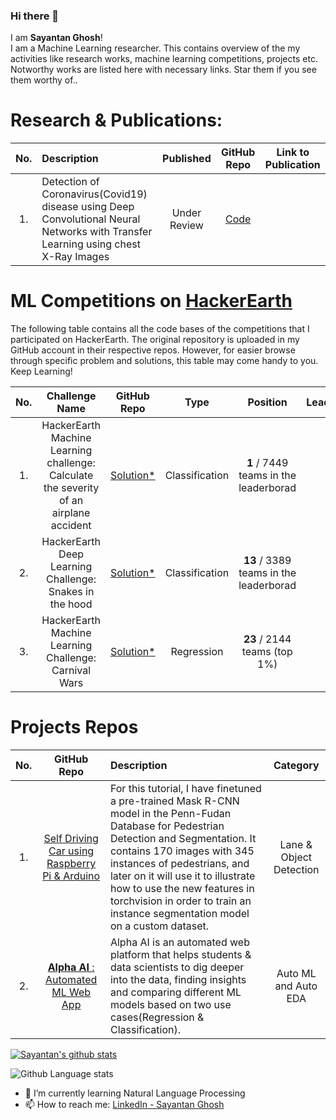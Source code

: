 ### Hi there 👋
I am **Sayantan Ghosh**! <br/>
I am a Machine Learning researcher. This contains overview of the my activities like research works, machine learning competitions, projects etc. Notworthy works are listed here with necessary links. Star them if you see them worthy of.. 


	
# Research & Publications:
|No.| Description | Published | GitHub Repo | Link to Publication|
|:---:|:-----------|:-----------:|:-------------:|:--------------------:|
|1. |Detection of Coronavirus(Covid19) disease using Deep Convolutional Neural Networks with Transfer Learning using chest X-Ray Images| Under Review | [Code](https://github.com/Sghosh1999/Fine-Tuned-VGG16-Transfer-learning-Based-Covid19-Xray)||


	
	
# ML Competitions on [HackerEarth](https://www.hackerearth.com/challenges/)

The following table contains all the code bases of the competitions that I participated on HackerEarth. The original repository is uploaded in my GitHub account in their respective repos. However, for easier browse through specific problem and solutions, this table may come handy to you. Keep Learning!

| No. |                                  Challenge Name                                  |                                                                                           GitHub Repo                                                                                            |      Type      |                       Position                        | LeaderBoard |
| :-: | :------------------------------------------------------------------------------: | :-----------------------------------------------------------------------------------------------------------------------------------------------------------------------------------------: | :------------: | :---------------------------------------------------: | :---------: |
|  1.  |  HackerEarth Machine Learning challenge: Calculate the severity of an airplane accident       |         [Solution*](https://github.com/Sghosh1999/Winning-Solution-of-Hackerearth-Machine-Learning-Hackath)         | Classification |   **1** / 7449 teams in the leaderborad       | [Link](https://www.hackerearth.com/challenges/competitive/airplane-accident-severity-hackerearth-machine-learning-challenge/leaderboard/how-severe-can-an-airplane-accident-be-03e7a3f1/) |
|  2.  |           HackerEarth Deep Learning Challenge: Snakes in the hood         |         [Solution*](https://www.kaggle.com/sghosh99/hackerearth-dl-challenge-rank-5-fast-ai)         | Classification |    **13** / 3389 teams in the leaderborad       | [Link](https://www.hackerearth.com/challenges/competitive/hackerearth-deep-learning-challenge-snake-breed-detection/leaderboard/identify-the-snake-breed-5-66d9a9f5/) |
|  3. |           HackerEarth Machine Learning Challenge: Carnival Wars       |         [Solution*](https://www.kaggle.com/sghosh99/carnival-wars-eda-modeling-rank-15-solution)         | Regression |**23** / 2144 teams (top 1%)      | [Link](https://www.hackerearth.com/challenges/competitive/hackerearth-machine-learning-challenge-predict-selling-price/leaderboard/predict-the-price-5-fe7f8735/page/1/) |

# Projects Repos
| No. |         GitHub Repo    |      Description     | Category |  
|:--:|:--------------------:|:-------------------|:------: |
|  1. | [Self Driving Car using Raspberry Pi & Arduino](https://github.com/Sghosh1999/Self_Driven_Car)|   For this tutorial, I have finetuned a pre-trained Mask R-CNN model in the Penn-Fudan Database for Pedestrian Detection and Segmentation. It contains 170 images with 345 instances of pedestrians, and later on it will use it to illustrate how to use the new features in torchvision in order to train an instance segmentation model on a custom dataset. | Lane & Object Detection |
|  2. | [**Alpha AI** : Automated ML Web App](https://github.com/Sghosh1999/AlphaAI-Minor-Project-6th-Sem)| Alpha AI is an automated web platform that helps students & data scientists to dig deeper into the data, finding insights and comparing different ML models based on two use cases(Regression & Classification). | Auto ML and Auto EDA |

[![Sayantan's github stats](https://github-readme-stats.vercel.app/api?username=Sghosh1999&count_private=true&show_icons=true)](https://github.com/Sghosh1999) 

![Github Language stats](https://github-readme-stats.vercel.app/api/top-langs/?username=Sghosh1999&langs_count=4)

- 🌱 I’m currently learning Natural Language Processing
- 📫 How to reach me: [LinkedIn - Sayantan Ghosh](https://www.linkedin.com/in/sayantan-ghosh1999/)

